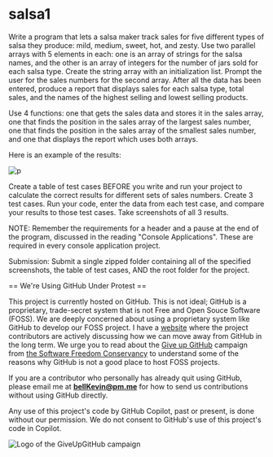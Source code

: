 # salsa1

Write a program that lets a salsa maker track sales for five different types of salsa they produce: mild, medium, sweet, hot, and zesty. Use two parallel arrays with 5 elements in each: one is an array of strings for the salsa names, and the other is an array of integers for the number of jars sold for each salsa type. Create the string array with an initialization list. Prompt the user for the sales numbers for the second array. After all the data has been entered, produce a report that displays sales for each salsa type, total sales, and the names of the highest selling and lowest selling products.

Use 4 functions: one that gets the sales data and stores it in the sales array, one that finds the position in the sales array of the largest sales number, one that finds the position in the sales array of the smallest sales number, and one that displays the report which uses both arrays. 

Here is an example of the results:

![p](https://github.com/bell-kevin/salsa/blob/main/salsa.PNG)

Create a table of test cases BEFORE you write and run your project to calculate the correct results for different sets of sales numbers. Create 3 test cases. Run your code, enter the data from each test case, and compare your results to those test cases. Take screenshots of all 3 results.

 

NOTE: Remember the requirements for a header and a pause at the end of the program, discussed in the reading "Console Applications". These are required in every console application project.

Submission: Submit a single zipped folder containing all of the specified screenshots, the table of test cases, AND the root folder for the project.

== We're Using GitHub Under Protest ==

This project is currently hosted on GitHub.  This is not ideal; GitHub is a
proprietary, trade-secret system that is not Free and Open Souce Software
(FOSS).  We are deeply concerned about using a proprietary system like GitHub
to develop our FOSS project. I have a [website](https://bellKevin.me) where the
project contributors are actively discussing how we can move away from GitHub
in the long term.  We urge you to read about the [Give up GitHub](https://GiveUpGitHub.org) campaign 
from [the Software Freedom Conservancy](https://sfconservancy.org) to understand some of the reasons why GitHub is not 
a good place to host FOSS projects.

If you are a contributor who personally has already quit using GitHub, please
email me at **bellKevin@pm.me** for how to send us contributions without
using GitHub directly.

Any use of this project's code by GitHub Copilot, past or present, is done
without our permission.  We do not consent to GitHub's use of this project's
code in Copilot.

![Logo of the GiveUpGitHub campaign](https://sfconservancy.org/img/GiveUpGitHub.png)
